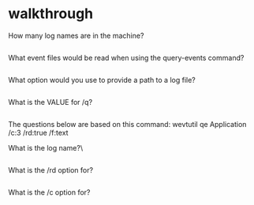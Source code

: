 # walkthrough

How many log names are in the machine?&#x20;

&#x20;

<figure><img src="https://camo.githubusercontent.com/3a3309038636562a9ea98d21b7f7570de74429f1d3f9e4b97bfd1905f464d209/68747470733a2f2f692e696d6775722e636f6d2f44714e745257662e706e67" alt=""><figcaption></figcaption></figure>

What event files would be read when using the query-events command?\
&#x20;

<figure><img src="https://camo.githubusercontent.com/67af0d49bff63d4b159a7413ed8217511ba92d61f41b38dbf69c730ff8c4bcf5/68747470733a2f2f692e696d6775722e636f6d2f56444a543654522e706e67" alt=""><figcaption></figcaption></figure>



What option would you use to provide a path to a log file?

<figure><img src="https://camo.githubusercontent.com/fc0fcad519d876915d2d230bbda4bc368a67684bc74a8ed0224d339e45295954/68747470733a2f2f692e696d6775722e636f6d2f445772793579642e706e67" alt=""><figcaption></figcaption></figure>

What is the VALUE for /q?

&#x20;

<figure><img src="https://camo.githubusercontent.com/99587aa76f3118bd638c4a7f0290f156f28c4265cb623d1f91e5d3e0abd9a3c2/68747470733a2f2f692e696d6775722e636f6d2f6443706130784a2e706e67" alt=""><figcaption></figcaption></figure>

The questions below are based on this command: wevtutil qe Application /c:3 /rd:true /f:text





What is the log name?\


&#x20;

<figure><img src="https://camo.githubusercontent.com/339a3edd613a6c41314a3e7155c0906bbf097eac5b1c2c1c695f477fdd5bc3f2/68747470733a2f2f692e696d6775722e636f6d2f6936445a6b684f2e706e67" alt=""><figcaption></figcaption></figure>

What is the /rd option for?

&#x20;

<figure><img src="https://camo.githubusercontent.com/14f3f3507f1fe03d79ef51dfc875fee081c689ab07cdd3d1ffb79c7acbd9b7bc/68747470733a2f2f692e696d6775722e636f6d2f744d4f795957762e706e67" alt=""><figcaption></figcaption></figure>



What is the /c option for?
